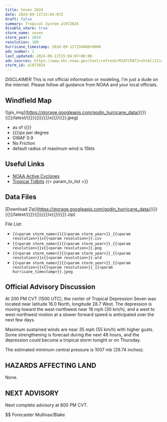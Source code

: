 ```yaml
---
title: Seven 2024
date: 2024-09-11T15:04:07Z
draft: false
summary: Tropical System al072024
disable_share: true
storm_name: seven
storm_year: 2024
resolution: 100
hurricane_timestamp: 2024-09-11T150400+0000
adv_number: 1
last_updated: 2024-09-11T15:04:07+00:00
adv_sources: https://www.nhc.noaa.gov/text/refresh/MIATCPAT2+shtml/111454.shtml;https://www.nhc.noaa.gov/refresh/graphics_at2+shtml/145833.shtml?cone
storm_id: al072024
---
```

*DISCLAIMER* This is not official information or modeling, I'm just a dude on the internet.  Please follow all guidance from NOAA and your local officials.

## Windfield Map
![gis_img](https://storage.googleapis.com/godin_hurricane_data/{{<param storm_name>}}{{<param storm_year>}}/latest/{{<param storm_name>}}{{<param storm_year>}}_{{<param resolution>}}x{{<param resolution>}}_{{<param hurricane_timestamp>}}.jpeg)

- as of {{<param last_updated>}}
- {{<param resolution>}}px per degree
- GWAF 0.9
- No Friction
- default radius of maximum wind is 15kts

## Useful Links
- [NOAA Active Cyclones](https://www.nhc.noaa.gov/)
- [Tropical Tidbits](https://www.tropicaltidbits.com/storminfo/)
{{< param_to_list >}}

## Data Files
[Download Zip](https://storage.googleapis.com/godin_hurricane_data/{{<param storm_name>}}{{<param storm_year>}}/latest/{{<param storm_name>}}{{<param storm_year>}}_{{<param resolution>}}x{{<param resolution>}}_{{<param hurricane_timestamp>}}.zip)

File List:
- `{{<param storm_name>}}{{<param storm_year>}}_{{<param resolution>}}x{{<param resolution>}}.csv`
- `{{<param storm_name>}}{{<param storm_year>}}_{{<param resolution>}}x{{<param resolution>}}.png`
- `{{<param storm_name>}}{{<param storm_year>}}_{{<param resolution>}}x{{<param resolution>}}.wld`
- `{{<param storm_name>}}{{<param storm_year>}}_{{<param resolution>}}x{{<param resolution>}}_{{<param hurricane_timestamp>}}.jpeg`


## Official Advisory Discussion
At 200 PM CVT (1500 UTC), the center of Tropical Depression Seven
was located near latitude 16.0 North, longitude 28.7 West. The
depression is moving toward the west-northwest near 18 mph (30 
km/h), and a west to west-northwest motion at a slower forward 
speed is anticipated over the next few days.

Maximum sustained winds are near 35 mph (55 km/h) with higher gusts.
Some strengthening is forecast during the next 48 hours, and the 
depression could become a tropical storm tonight or on Thursday.
 
The estimated minimum central pressure is 1007 mb (29.74 inches).
 
 
HAZARDS AFFECTING LAND
----------------------
None.
 
 
NEXT ADVISORY
-------------
Next complete advisory at 800 PM CVT.
 
$$
Forecaster Mullinax/Blake
